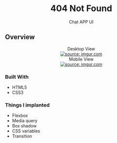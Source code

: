 <!-- Please update value in the {}  -->

<h1 align="center">404 Not Found</h1>

<div align="center">
   Chat APP UI 
</div>



<!-- OVERVIEW -->

## Overview

<div style="text-align: center">
Desktop View <br>
<a href="https://imgur.com/PKJzkLQ"><img src="https://i.imgur.com/PKJzkLQ.jpg" title="source: imgur.com" /></a>
</div>

<div style="text-align: center">
Mobile View <br>
<a href="https://imgur.com/4Eccmb3"><img src="https://i.imgur.com/4Eccmb3.jpg" title="source: imgur.com" /></a>
</div>



### Built With

- HTML5
- CSS3

### Things I implanted 

- Flexbox
- Media query
- Box shadow
- CSS variables
- Transition  

